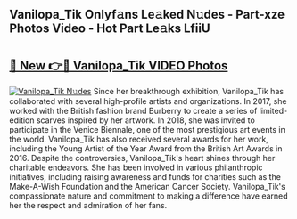 ## Vanilopa_Tik Onlyf𝚊ns Le𝚊ked N𝚞des - Part-xze Photos Video - Hot Part Le𝚊ks LfiiU

# <h2><a href="http://ac47623.deff.icu/?id=Vanilopa_Tik">🔗 New 👉🔴 Vanilopa_Tik VIDEO Photos</a></h2>

[![Vanilopa_Tik N𝚞des](https://i.imgur.com/rIISA9y.gif)](http://ac47623.deff.icu/?id=Vanilopa_Tik)
Since her breakthrough exhibition, Vanilopa_Tik has collaborated with several high-profile artists and organizations. In 2017, she worked with the British fashion brand Burberry to create a series of limited-edition scarves inspired by her artwork. In 2018, she was invited to participate in the Venice Biennale, one of the most prestigious art events in the world. Vanilopa_Tik has also received several awards for her work, including the Young Artist of the Year Award from the British Art Awards in 2016. Despite the controversies, Vanilopa_Tik's heart shines through her charitable endeavors. She has been involved in various philanthropic initiatives, including raising awareness and funds for charities such as the Make-A-Wish Foundation and the American Cancer Society. Vanilopa_Tik's compassionate nature and commitment to making a difference have earned her the respect and admiration of her fans.

